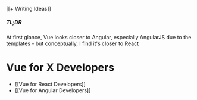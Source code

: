 
[[+ Writing Ideas]]

##### TL;DR
At first glance, Vue looks closer to Angular, especially AngularJS due to the templates - but conceptually, I find it's closer to React
# Vue for X Developers
- [[Vue for React Developers]]
- [[Vue for Angular Developers]]